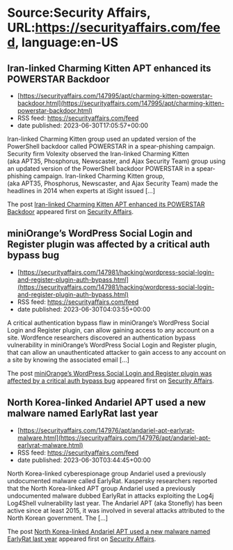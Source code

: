 # Source:Security Affairs, URL:https://securityaffairs.com/feed, language:en-US

## Iran-linked Charming Kitten APT enhanced its POWERSTAR Backdoor
 - [https://securityaffairs.com/147995/apt/charming-kitten-powerstar-backdoor.html](https://securityaffairs.com/147995/apt/charming-kitten-powerstar-backdoor.html)
 - RSS feed: https://securityaffairs.com/feed
 - date published: 2023-06-30T17:05:57+00:00

<p>Iran-linked Charming Kitten group used an updated version of the PowerShell backdoor called POWERSTAR in a spear-phishing campaign. Security firm Volexity observed the Iran-linked Charming Kitten (aka APT35, Phosphorus, Newscaster, and Ajax Security Team) group using an updated version of the PowerShell backdoor POWERSTAR in a spear-phishing campaign. Iran-linked&#160;Charming Kitten&#160;group, (aka&#160;APT35,&#160;Phosphorus,&#160;Newscaster, and&#160;Ajax Security&#160;Team) made the headlines in 2014&#160;when experts at&#160;iSight&#160;issued [&#8230;]</p>
<p>The post <a href="https://securityaffairs.com/147995/apt/charming-kitten-powerstar-backdoor.html" rel="nofollow">Iran-linked Charming Kitten APT enhanced its POWERSTAR Backdoor</a> appeared first on <a href="https://securityaffairs.com" rel="nofollow">Security Affairs</a>.</p>

## miniOrange’s WordPress Social Login and Register plugin was affected by a critical auth bypass bug
 - [https://securityaffairs.com/147981/hacking/wordpress-social-login-and-register-plugin-auth-bypass.html](https://securityaffairs.com/147981/hacking/wordpress-social-login-and-register-plugin-auth-bypass.html)
 - RSS feed: https://securityaffairs.com/feed
 - date published: 2023-06-30T04:03:55+00:00

<p>A critical authentication bypass flaw in miniOrange’s WordPress Social Login and Register plugin, can allow gaining access to any account on a site. Wordfence researchers discovered an authentication bypass vulnerability in miniOrange’s WordPress Social Login and Register plugin, that can allow an unauthenticated attacker to gain access to any account on a site by knowing the associated email [&#8230;]</p>
<p>The post <a href="https://securityaffairs.com/147981/hacking/wordpress-social-login-and-register-plugin-auth-bypass.html" rel="nofollow">miniOrange’s WordPress Social Login and Register plugin was affected by a critical auth bypass bug</a> appeared first on <a href="https://securityaffairs.com" rel="nofollow">Security Affairs</a>.</p>

## North Korea-linked Andariel APT used a new malware named EarlyRat last year
 - [https://securityaffairs.com/147976/apt/andariel-apt-earlyrat-malware.html](https://securityaffairs.com/147976/apt/andariel-apt-earlyrat-malware.html)
 - RSS feed: https://securityaffairs.com/feed
 - date published: 2023-06-30T03:44:45+00:00

<p>North Korea-linked cyberespionage group Andariel used a previously undocumented malware called EarlyRat. Kaspersky researchers reported that the North Korea-linked APT group Andariel used a previously undocumented malware dubbed EarlyRat in attacks exploiting the Log4j Log4Shell vulnerability last year. The Andariel&#160;APT (aka Stonefly) has been active since at least 2015, it was involved in several attacks attributed to the North Korean government. The [&#8230;]</p>
<p>The post <a href="https://securityaffairs.com/147976/apt/andariel-apt-earlyrat-malware.html" rel="nofollow">North Korea-linked Andariel APT used a new malware named EarlyRat last year</a> appeared first on <a href="https://securityaffairs.com" rel="nofollow">Security Affairs</a>.</p>

